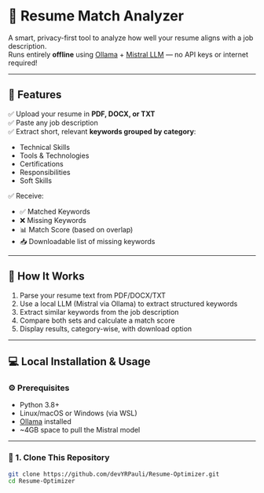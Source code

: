 # 📄 Resume Match Analyzer

A smart, privacy-first tool to analyze how well your resume aligns with a job description.  
Runs entirely **offline** using [Ollama](https://ollama.com) + [Mistral LLM](https://ollama.com/library/mistral) — no API keys or internet required!

---

## 🚀 Features

✅ Upload your resume in **PDF, DOCX, or TXT**  
✅ Paste any job description  
✅ Extract short, relevant **keywords grouped by category**:
- Technical Skills
- Tools & Technologies
- Certifications
- Responsibilities
- Soft Skills

✅ Receive:
- ✅ Matched Keywords
- ❌ Missing Keywords
- 📊 Match Score (based on overlap)
- 📥 Downloadable list of missing keywords

---

## 🧠 How It Works

1. Parse your resume text from PDF/DOCX/TXT
2. Use a local LLM (Mistral via Ollama) to extract structured keywords
3. Extract similar keywords from the job description
4. Compare both sets and calculate a match score
5. Display results, category-wise, with download option

---

## 💻 Local Installation & Usage

### ⚙️ Prerequisites

- Python 3.8+
- Linux/macOS or Windows (via WSL)
- [Ollama](https://ollama.com) installed
- ~4GB space to pull the Mistral model

---

### 🔧 1. Clone This Repository

```bash
git clone https://github.com/devYRPauli/Resume-Optimizer.git
cd Resume-Optimizer
